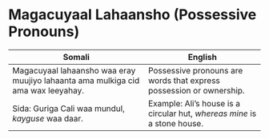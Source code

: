 # **Magacuyaal Lahaansho (Possessive Pronouns)**

| **Somali**                                                                             | **English**                                                                             |
|----------------------------------------------------------------------------------------|----------------------------------------------------------------------------------------|
| Magacuyaal lahaansho waa eray muujiyo lahaanta ama mulkiga cid ama wax leeyahay.    | Possessive pronouns are words that express possession or ownership.                |
| Sida: Guriga Cali waa mundul, *kayguse* waa daar.                                      | Example: Ali’s house is a circular hut, *whereas mine* is a stone house.              |
